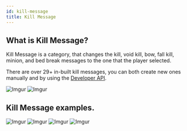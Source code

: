 ```yaml
---
id: kill-message
title: Kill Message
---
```


## What is Kill Message?

Kill Message is a category, that changes the kill, void kill, bow, fall kill, minion, and bed break messages to the one that the player selected.

There are over 29+ in-built kill messages, you can both create new ones manually and by using the [Developer API](/cosmetics/developer-api/getting-started).

![Imgur](https://imgur.com/HRD7fuU.png)
![Imgur](https://imgur.com/kyPJf4C.png)

## Kill Message examples.

![Imgur](https://imgur.com/elTRztN.png)
![Imgur](https://imgur.com/QwnNTn9.png)
![Imgur](https://imgur.com/KEMxVsA.png)
![Imgur](https://imgur.com/CeHnfrE.png)